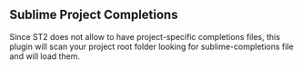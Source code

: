 Sublime Project Completions
---------------------------
Since ST2 does not allow to have project-specific completions files, this plugin will scan your project root folder looking for sublime-completions file and will load them.
